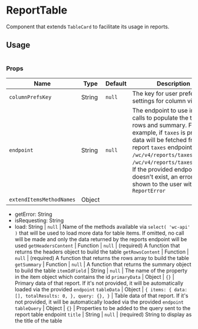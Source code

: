ReportTable
===

Component that extends `TableCard` to facilitate its usage in reports.

## Usage

```jsx
```

### Props

Name | Type | Default | Description
--- | --- | --- | ---
`columnPrefsKey` | String | ``null`` | The key for user preferences settings for column visibility
`endpoint` | String | ``null`` | The endpoint to use in API calls to populate the table rows and summary. For example, if `taxes` is provided, data will be fetched from the report `taxes` endpoint (ie: `/wc/v4/reports/taxes` and `/wc/v4/reports/taxes/stats`). If the provided endpoint doesn't exist, an error will be shown to the user with `ReportError`
`extendItemsMethodNames` | Object
  - getError: String
  - isRequesting: String
  - load: String | ``null`` | Name of the methods available via `select( 'wc-api' )` that will be used to load more data for table items. If omitted, no call will be made and only the data returned by the reports endpoint will be used
`getHeadersContent` | Function | ``null`` | (required) A function that returns the headers object to build the table
`getRowsContent` | Function | ``null`` | (required) A function that returns the rows array to build the table
`getSummary` | Function | ``null`` | A function that returns the summary object to build the table
`itemIdField` | String | ``null`` | The name of the property in the item object which contains the id
`primaryData` | Object | ``{}`` | Primary data of that report. If it's not provided, it will be automatically loaded via the provided `endpoint`
`tableData` | Object | ``{
    items: {
        data: [],
        totalResults: 0,
    },
    query: {},
}`` | Table data of that report. If it's not provided, it will be automatically loaded via the provided `endpoint`
`tableQuery` | Object | ``{}`` | Properties to be added to the query sent to the report table endpoint
`title` | String | ``null`` | (required) String to display as the title of the table
